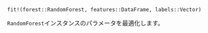 ```
fit!(forest::RandomForest, features::DataFrame, labels::Vector)
```

`RandomForest`インスタンスのパラメータを最適化します。
